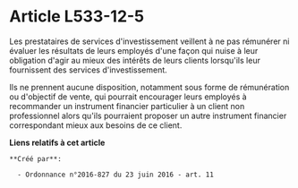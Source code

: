 # Article L533-12-5

Les prestataires de services d'investissement veillent à ne pas rémunérer ni évaluer les résultats de leurs employés d'une
façon qui nuise à leur obligation d'agir au mieux des intérêts de leurs clients lorsqu'ils leur fournissent des services
d'investissement. 

Ils ne prennent aucune disposition, notamment sous forme de rémunération ou d'objectif de vente, qui pourrait encourager
leurs employés à recommander un instrument financier particulier à un client non professionnel alors qu'ils pourraient
proposer un autre instrument financier correspondant mieux aux besoins de ce client.

**Liens relatifs à cet article**

	**Créé par**:

	  - Ordonnance n°2016-827 du 23 juin 2016 - art. 11
